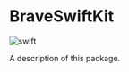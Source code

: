 # BraveSwiftKit

![swift](https://github.com/rodrigoatbravecl/BraveSwiftKit/actions/workflows/tests.yml/badge.svg)

A description of this package.
